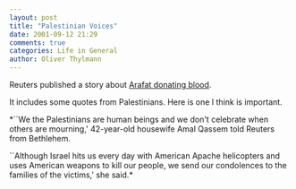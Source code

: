```yaml
---
layout: post
title: "Palestinian Voices"
date: 2001-09-12 21:29
comments: true
categories: Life in General
author: Oliver Thylmann
---
```



Reuters published a story about [Arafat donating blood](http://us.news2.yimg.com/f/42/31/7m/dailynews.yahoo.com/h/nm/20010912/ts/attack_palestinian_reaction_dc_1.html).


It includes some quotes from Palestinians. Here is one I think is important.

*``We the Palestinians are human beings and we don't celebrate when others are mourning,' 42-year-old housewife Amal Qassem told Reuters from Bethlehem.

``Although Israel hits us every day with American Apache helicopters and uses American weapons to kill our people, we send our condolences to the families of the victims,' she said.*


